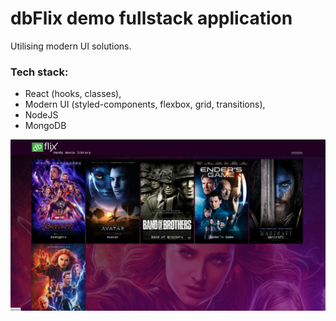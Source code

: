# dbFlix demo fullstack application
Utilising modern UI solutions.

### Tech stack:
* React (hooks, classes),
* Modern UI (styled-components, flexbox, grid, transitions),
* NodeJS
* MongoDB

<img src="https://github.com/dbstylesnet/dbflix/blob/master/screenshot.png" alt="ProjectScreenshot" />

<!-- 
## Dev environment: 

### `yarn` command in the project folder
Resolving packages

### `yarn start-dev` command in project folder
Runs the app in the development mode.<br />
(Local response from NodeJs, no MongoBD integration)<br />

[http://localhost:3000](http://localhost:3000) to view it in the browser.
-->
